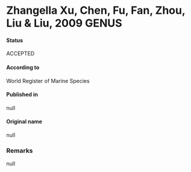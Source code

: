 # Zhangella Xu, Chen, Fu, Fan, Zhou, Liu & Liu, 2009 GENUS

#### Status
ACCEPTED

#### According to
World Register of Marine Species

#### Published in
null

#### Original name
null

### Remarks
null